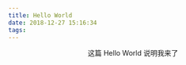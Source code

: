 ```yaml
---
title: Hello World
date: 2018-12-27 15:16:34
tags:
---
```


<center> 这篇 Hello World 说明我来了 </center>
